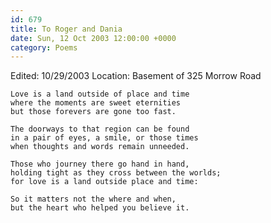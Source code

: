 ```yaml
---
id: 679
title: To Roger and Dania
date: Sun, 12 Oct 2003 12:00:00 +0000
category: Poems
---
```


Edited: 10/29/2003
Location: Basement of 325 Morrow Road

    Love is a land outside of place and time  
    where the moments are sweet eternities  
    but those forevers are gone too fast.

    The doorways to that region can be found  
    in a pair of eyes, a smile, or those times  
    when thoughts and words remain unneeded.

    Those who journey there go hand in hand,  
    holding tight as they cross between the worlds;  
    for love is a land outside place and time:

    So it matters not the where and when,  
    but the heart who helped you believe it.


